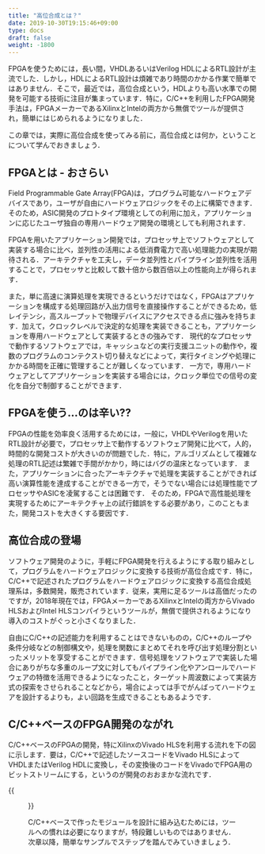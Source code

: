 ```yaml
---
title: "高位合成とは？"
date: 2019-10-30T19:15:46+09:00
type: docs
draft: false
weight: -1800
---
```


FPGAを使うためには，長い間，VHDLあるいはVerilog HDLによるRTL設計が主流でした．しかし，HDLによるRTL設計は煩雑であり時間のかかる作業で簡単ではありません．そこで，最近では，高位合成という，HDLよりも高い水準での開発を可能する技術に注目が集まっています．特に，C/C++を利用したFPGA開発手法は，FPGAメーカーであるXilinxとIntelの両方から無償でツールが提供され，簡単にはじめられるようになりました．

この章では，実際に高位合成を使ってみる前に，高位合成とは何か，ということについて学んでおきましょう．

## FPGAとは - おさらい

Field Programmable Gate Array(FPGA)は，プログラム可能なハードウェアデバイスであり，ユーザが自由にハードウェアロジックをその上に構築できます．そのため，ASIC開発のプロトタイプ環境としての利用に加え，アプリケーションに応じたユーザ独自の専用ハードウェア開発の環境としても利用されます．

FPGAを用いたアプリケーション開発では，プロセッサ上でソフトウェアとして実装する場合に比べ，並列性の活用による低消費電力で高い処理能力の実現が期待される．アーキテクチャを工夫し，データ並列性とパイプライン並列性を活用することで，プロセッサと比較して数十倍から数百倍以上の性能向上が得られます．

また，単に高速に演算処理を実現できるというだけではなく，FPGAはアプリケーションを構成する処理回路が入出力信号を直接操作することができるため，低レイテンシ，高スループットで物理デバイスにアクセスできる点に強みを持ちます．加えて，クロックレベルで決定的な処理を実装できることも，アプリケーションを専用ハードウェアとして実装するときの強みです．
現代的なプロセッサで動作するソフトウェアでは，キャッシュなどの実行支援ユニットの動作や，複数のプログラムのコンテクスト切り替えなどによって，実行タイミングや処理にかかる時間を正確に管理することが難しくなっています．
一方で，専用ハードウェアとしてアプリケーションを実装する場合には，クロック単位での信号の変化を自分で制御することができます．

## FPGAを使う...のは辛い??

FPGAの性能を効率良く活用するためには，一般に，VHDLやVerilogを用いたRTL設計が必要で，プロセッサ上で動作するソフトウェア開発に比べて，人的，時間的な開発コストが大きいのが問題でした．特に，アルゴリズムとして複雑な処理のRTL記述は繁雑で手間がかかり，時にはバグの温床となっています．
また，アプリケーションに合ったアーキテクチャで処理を実装することができれば高い演算性能を達成することができる一方で，そうでない場合には処理性能でプロセッサやASICを凌駕することは困難です．
そのため，FPGAで高性能処理を実現するためにアーキテクチャ上の試行錯誤をする必要があり，このこともまた，開発コストを大きくする要因です．

## 高位合成の登場

ソフトウェア開発のように，手軽にFPGA開発を行えるようにする取り組みとして，プログラムをハードウェアロジックに変換する技術が高位合成です．特に，C/C++で記述されたプログラムをハードウェアロジックに変換する高位合成処理系は，多数開発，販売されています．従来，実用に足るツールは高価だったのですが，2018年現在では，FPGAメーカーであるXilinxとIntelの両方からVivado HLSおよびIntel HLSコンパイラというツールが，無償で提供されるようになり導入のコストがぐっと小さくなりました．

自由にC/C++の記述能力を利用することはできないものの，C/C++のループや条件分岐などの制御構文や，処理を関数にまとめてそれを呼び出す処理分割といったメリットを享受することができます．信号処理をソフトウェアで実装した場合にありがちな多重のループ文に対してもパイプライン化やアンロールでハードウェアの特徴を活用できるようになったこと，ターゲット周波数によって実装方式の探索をさせられることなどから，場合によっては手でがんばってハードウェアを設計するよりも，よい回路を生成できることもあるようです．

## C/C++ベースのFPGA開発のながれ
C/C++ベースのFPGAの開発，特にXilinxのVivado HLSを利用する流れを下の図に示します．要は，C/C++で記述したソースコードをVivado HLSによってVHDLまたはVerilog HDLに変換し，その変換後のコードをVivadoでFPGA用のビットストリームにする，というのが開発のおおまかな流れです．

{{<figure src="../about_hls_figures/hls_dev_flow.png" class="center" caption="Vivado HLSを使った開発フロー">}}

C/C++ベースで作ったモジュールを設計に組み込むためには，ツールへの慣れは必要になりますが，特段難しいものではありません．次章以降，簡単なサンプルでステップを踏んでみていきましょう．
